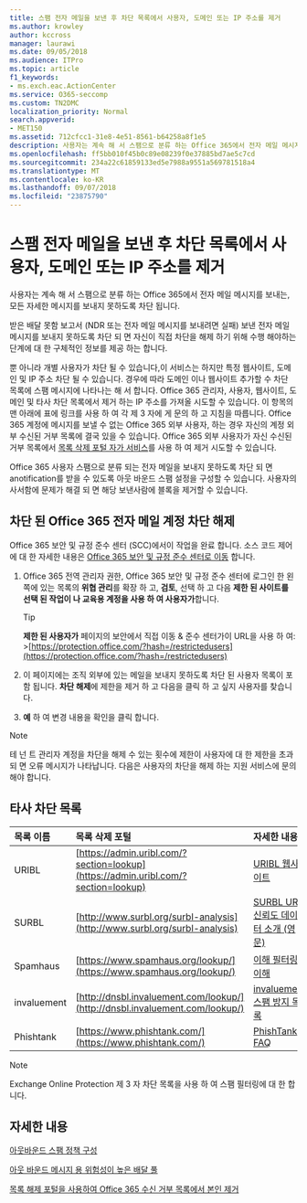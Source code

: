 ```yaml
---
title: 스팸 전자 메일을 보낸 후 차단 목록에서 사용자, 도메인 또는 IP 주소를 제거
ms.author: krowley
author: kccross
manager: laurawi
ms.date: 09/05/2018
ms.audience: ITPro
ms.topic: article
f1_keywords:
- ms.exch.eac.ActionCenter
ms.service: O365-seccomp
ms.custom: TN2DMC
localization_priority: Normal
search.appverid:
- MET150
ms.assetid: 712cfcc1-31e8-4e51-8561-b64258a8f1e5
description: 사용자는 계속 해 서 스팸으로 분류 하는 Office 365에서 전자 메일 메시지를 보내는, 모든 자세한 메시지를 보내지 못하도록 차단 됩니다.
ms.openlocfilehash: ff5bb010f45b0c89e08239f0e37885bd7ae5c7cd
ms.sourcegitcommit: 234a22c61859133ed5e7988a9551a569781518a4
ms.translationtype: MT
ms.contentlocale: ko-KR
ms.lasthandoff: 09/07/2018
ms.locfileid: "23875790"
---
```

# <a name="removing-a-user-domain-or-ip-address-from-a-block-list-after-sending-spam-email"></a>스팸 전자 메일을 보낸 후 차단 목록에서 사용자, 도메인 또는 IP 주소를 제거

사용자는 계속 해 서 스팸으로 분류 하는 Office 365에서 전자 메일 메시지를 보내는, 모든 자세한 메시지를 보내지 못하도록 차단 됩니다. 
  
받은 배달 못함 보고서 (NDR 또는 전자 메일 메시지를 보내려면 실패) 보낸 전자 메일 메시지를 보내지 못하도록 차단 되 면 자신이 직접 차단을 해제 하기 위해 수행 해야하는 단계에 대 한 구체적인 정보를 제공 하는 합니다.
  
뿐 아니라 개별 사용자가 차단 될 수 있습니다,이 서비스는 하지만 특정 웹사이트, 도메인 및 IP 주소 차단 될 수 있습니다. 경우에 따라 도메인 이나 웹사이트 추가할 수 차단 목록에 스팸 메시지에 나타나는 해 서 합니다. Office 365 관리자, 사용자, 웹사이트, 도메인 및 타사 차단 목록에서 제거 하는 IP 주소를 가져올 시도할 수 있습니다. 이 항목의 맨 아래에 표에 링크를 사용 하 여 각 제 3 자에 게 문의 하 고 지침을 따릅니다. Office 365 계정에 메시지를 보낼 수 없는 Office 365 외부 사용자, 하는 경우 자신의 계정 외부 수신된 거부 목록에 결국 있을 수 있습니다. Office 365 외부 사용자가 자신 수신된 거부 목록에서 [목록 삭제 포털 자가 서비스](https://technet.microsoft.com/library/mt661881%28v=exchg.150%29.aspx)를 사용 하 여 제거 시도할 수 있습니다.
  
Office 365 사용자 스팸으로 분류 되는 전자 메일을 보내지 못하도록 차단 되 면 anotification를 받을 수 있도록 아웃 바운드 스팸 설정을 구성할 수 있습니다. 사용자의 사서함에 문제가 해결 되 면 해당 보낸사람에 블록을 제거할 수 있습니다.
  
## <a name="unblock-a-blocked-office-365-email-account"></a>차단 된 Office 365 전자 메일 계정 차단 해제

Office 365 보안 및 규정 준수 센터 (SCC)에서이 작업을 완료 합니다. 소스 코드 제어에 대 한 자세한 내용은 [Office 365 보안 및 규정 준수 센터로 이동](go-to-the-securitycompliance-center.md) 합니다.

1. Office 365 전역 관리자 권한, Office 365 보안 및 규정 준수 센터에 로그인 한 왼쪽에 있는 목록의 **위협 관리**를 확장 하 고, **검토**, 선택 하 고 다음 **제한 된 사이트를 선택 된 작업이 나 교육용 계정을 사용 하 여 사용자가**합니다.
    
    > [!TIP]
    > **제한 된 사용자가** 페이지의 보안에서 직접 이동 &amp; 준수 센터가이 URL을 사용 하 여: >[https://protection.office.com/?hash=/restrictedusers](https://protection.office.com/?hash=/restrictedusers)

2. 이 페이지에는 조직 외부에 있는 메일을 보내지 못하도록 차단 된 사용자 목록이 포함 됩니다.  **차단 해제**에 제한을 제거 하 고 다음을 클릭 하 고 싶지 사용자를 찾습니다.

3. **예** 하 여 변경 내용을 확인을 클릭 합니다. 
    
> [!NOTE]
> 테 넌 트 관리자 계정을 차단을 해제 수 있는 횟수에 제한이 사용자에 대 한 제한을 초과 되 면 오류 메시지가 나타납니다. 다음은 사용자의 차단을 해제 하는 지원 서비스에 문의 해야 합니다. 
  
## <a name="third-party-block-lists"></a>타사 차단 목록

|**목록 이름**|**목록 삭제 포털**|**자세한 내용**|
|:-----|:-----|:-----|
|URIBL  <br/> |[https://admin.uribl.com/?section=lookup](https://admin.uribl.com/?section=lookup) <br/> |[URIBL 웹사이트](https://uribl.com/) <br/> |
|SURBL  <br/> |[http://www.surbl.org/surbl-analysis](http://www.surbl.org/surbl-analysis) <br/> |[SURBL URI 신뢰도 데이터 소개 (영문)](http://www.surbl.org/) <br/> |
|Spamhaus  <br/> |[https://www.spamhaus.org/lookup/](https://www.spamhaus.org/lookup/) <br/> |[이해 필터링 이해](https://www.spamhaus.org/whitepapers/dnsbl_function/) <br/> |
|invaluement  <br/> |[http://dnsbl.invaluement.com/lookup/](http://dnsbl.invaluement.com/lookup/) <br/> |[invaluement 스팸 방지 목록](http://dnsbl.invaluement.com/) <br/> |
|Phishtank  <br/> |[https://www.phishtank.com/](https://www.phishtank.com/) <br/> |[PhishTank FAQ](https://www.phishtank.com/faq.php) <br/> |
   
> [!NOTE]
> Exchange Online Protection 제 3 자 차단 목록을 사용 하 여 스팸 필터링에 대 한 합니다. 
   
## <a name="for-more-information"></a>자세한 내용

[아웃바운드 스팸 정책 구성](configure-the-outbound-spam-policy.md)
  
[아웃 바운드 메시지 용 위험성이 높은 배달 풀](high-risk-delivery-pool-for-outbound-messages.md)

[목록 해제 포털을 사용하여 Office 365 수신 거부 목록에서 본인 제거](use-the-delist-portal-to-remove-yourself-from-the-office-365-blocked-senders-lis.md)
  

  

